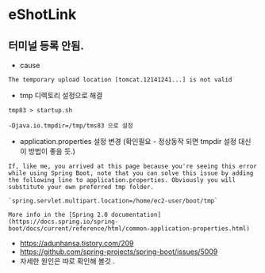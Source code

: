 # eShotLink

## 터미널 등록 안됨.
- cause
```
The temporary upload location [tomcat.12141241...] is not valid
```
- tmp 디렉토리 설정으로 해결 
```
tmp83 > startup.sh 
 
-Djava.io.tmpdir=/tmp/tms83 으로 설정 
```

- application.properties 설정 변경 (확인필요 - 정상동작 되면 tmpdir 설정 대신 이 방법이 좋을 듯.)
```
If, like me, you arrived at this page because you're seeing this error while using Spring Boot, note that you can solve this issue by adding the following line to application.properties. Obviously you will substitute your own preferred tmp folder.

`spring.servlet.multipart.location=/home/ec2-user/boot/tmp`

More info in the [Spring 2.0 documentation](https://docs.spring.io/spring-boot/docs/current/reference/html/common-application-properties.html)

```

- https://adunhansa.tistory.com/209
- https://github.com/spring-projects/spring-boot/issues/5009
- 자세한 원인은 따로 확인해 볼것 .


